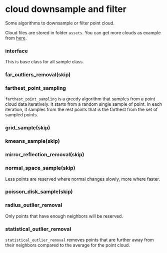 # cloud downsample and filter

Some algorithms to downsample or filter point cloud.

Cloud files are stored in folder `assets`. You can get more clouds as example from [here](https://github.com/blue-stone-j/assets).

### interface

This is base class for all sample class.

### far_outliers_removal(skip)

### farthest_point_sampling

`farthest_point_sampling` is a greedy algorithm that samples from a point cloud data iteratively. It starts from a random single sample of point. In each iteration, it samples from the rest points that is the farthest from the set of sampled points.

### grid_sample(skip)

### kmeans_sample(skip)

### mirror_reflection_removal(skip)

### normal_space_sample(skip)

Less points are reserved where normal changes slowly, more where faster.

### poisson_disk_sample(skip)

### radius_outlier_removal

Only points that have enough neighbors will be reserved.

### statistical_outlier_removal

`statistical_outlier_removal` removes points that are further away from their neighbors compared to the average for the point cloud.
